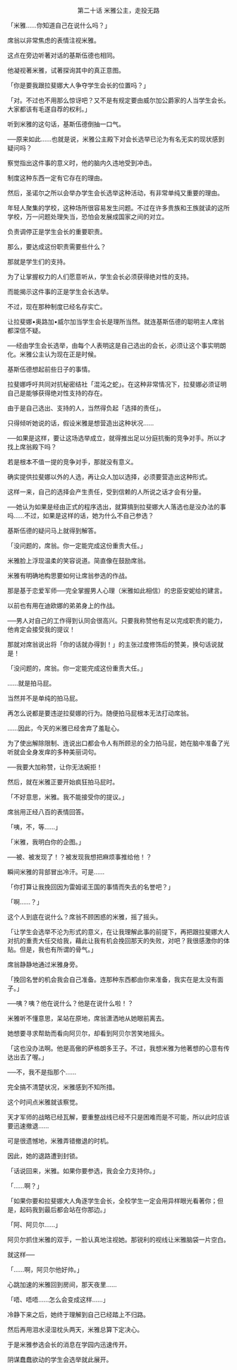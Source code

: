 <p align="center">第二十话 米雅公主，走投无路</p>

「米雅……你知道自己在说什么吗？」

席翁以非常焦虑的表情注视米雅。

这点在旁边听著对话的基斯伍德也相同。

他凝视著米雅，试著探询其中的真正意图。

「你是要我跟拉斐娜大人争夺学生会长的位置吗？」

「对。不过也不用那么惊讶吧？又不是有规定要由威尔加公爵家的人当学生会长。大家都该有毛遂自荐的权利。」

听到米雅的这句话，基斯伍德倒抽一口气。

──原来如此……也就是说，米雅公主殿下对会长选举已沦为有名无实的现状感到疑问吗？

察觉指出这件事的意义时，他的脑内久违地受到冲击。

制度这种东西一定有它存在的理由。

然后，圣诺尔之所以会举办学生会长选举这种活动，有非常单纯又重要的理由。

年轻人聚集的学校，这种场所很容易发生问题。不过在许多贵族和王族就读的这所学校，万一问题处理失当，恐怕会发展成国家之间的对立。

负责调停正是学生会长的重要职责。

那么，要达成这份职责需要些什么？

那就是学生们的支持。

为了让掌握权力的人们愿意听从，学生会长必须获得绝对性的支持。

而能揭示这件事的正是学生会长选举。

不过，现在那种制度已经名存实亡。

让拉斐娜•奥路加•威尔加当学生会长是理所当然。就连基斯伍德的聪明主人席翁都深信不疑。

──经由学生会长选举，由每个人表明这是自己选出的会长，必须让这个事实明朗化。米雅公主认为现在正是时候。

基斯伍德想起前些日子的事情。

拉斐娜呼吁共同对抗秘密结社「混沌之蛇」。在这种非常情况下，拉斐娜必须证明自己是能够获得绝对性支持的存在。

由于是自己选出、支持的人，当然得负起「选择的责任」。

只得倾听她说的话，假设米雅是想营造出这种状况……

──如果是这样，要让这场选举成立，就得推出足以分庭抗衡的竞争对手。所以才找上席翁殿下吗？

若是根本不值一提的竞争对手，那就没有意义。

确实提供拉斐娜以外的人选，再让众人加以选择，必须要营造出这种形式。

这样一来，自己的选择会产生责任，受到信赖的人所说之话才会有分量。

──她认为如果是经由正式的程序选出，就算搞到拉斐娜大人落选也是没办法的事吗……不过，如果是这样的话，她为什么不自己参选？

基斯伍德的疑问马上就得到解答。

「没问题的，席翁。你一定能完成这份重责大任。」

米雅脸上浮现温柔的笑容说道。简直像在鼓励席翁。

米雅有明确地构思要如何让席翁参选的作战。

那是基于恋爱军师──完全掌握男人心理（米雅如此相信）的忠臣安妮给的建言。

以前也有用在迪欧娜的弟弟身上的作战。

──男人对自己的工作得到认同会很高兴。只要我称赞他有足以完成职责的能力，他肯定会接受我的提议！

那就对席翁说出将「你的话就办得到！」的主张过度修饰后的赞美，换句话说就是！

「没问题的，席翁。你一定能完成这份重责大任。」

……就是拍马屁。

当然并不是单纯的拍马屁。

再怎么说都是要违逆拉斐娜的行为。随便拍马屁根本无法打动席翁。

……因此，今天的米雅已经舍弃了羞耻心。

为了使出解除限制、连说出口都会令人有所顾忌的全力拍马屁，她在脑中准备了光听就会全身发痒的多种美丽词句。

──我要大加称赞，让你无法婉拒！

然后，就在米雅正要开始疯狂拍马屁时。

「不好意思，米雅。我不能接受你的提议。」

席翁用正经八百的表情回答。

「咦，不，等……」

「米雅，我明白你的企图。」

──被、被发现了！？被发现我想把麻烦事推给他！？

瞬间米雅的背部冒出冷汗。可是……

「你打算让我挽回因为雷姆诺王国的事情而失去的名誉吧？」

「啊……？」

这个人到底在说什么？席翁不顾困惑的米雅，摇了摇头。

「让学生会选举不沦为形式的意义，在让我理解此事的前提下，再把跟拉斐娜大人对抗的重责大任交给我，藉此让我有机会挽回那天的失败，对吧？我很感激你的体贴。但是，我也有所谓的骨气。」

席翁静静地通过米雅身旁。

「挽回名誉的机会我会自己准备。连那种东西都由你来准备，我实在是太没有面子。」

──咦？咦？他在说什么？他是在说什么啦！？

米雅听不懂意思，呆站在原地，席翁潇洒地从她眼前离去。

她想要寻求帮助而看向阿贝尔，却看到阿贝尔苦笑地摇头。

「这也没办法啊。他是高傲的萨格朗多王子。不过，我想米雅为他著想的心意有传达出去了喔。」

──不，我不是指那个……

完全搞不清楚状况，米雅感到不知所措。

这个时间点米雅就该察觉。

天才军师的战略已经瓦解，要重整战线已经不只是困难而是不可能，所以此时应该要迅速撤退……

可是很遗憾地，米雅弄错撤退的时机。

因此，她的退路遭到封锁。

「话说回来，米雅。如果你要参选，我会全力支持你。」

「……啊？」

「如果你要和拉斐娜大人角逐学生会长，全校学生一定会用异样眼光看著你；但是，起码我到最后都会站在你那边。」

「阿、阿贝尔……」

阿贝尔抓住米雅的双手，一脸认真地注视她。那锐利的视线让米雅脑袋一片空白。

就这样──

「……啊，阿贝尔他好帅。」

心跳加速的米雅回到房间，那天夜里……

「唔、唔唔……怎么会变成这样……」

冷静下来之后，她终于理解到自己已经踏上不归路。

然后再用泪水浸湿枕头两天，米雅总算下定决心。

于是米雅参选会长的消息在学园内迅速传开。

阴谋蠢蠢欲动的学生会选举就此展开。

